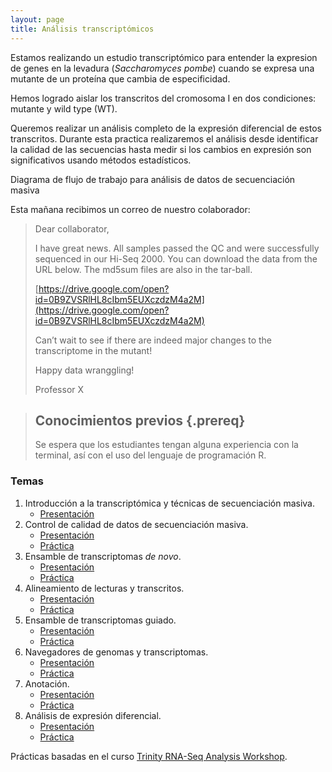 ```yaml
---
layout: page
title: Análisis transcriptómicos
---
```


Estamos realizando un estudio transcriptómico para entender la expresion de genes
en la levadura (*Saccharomyces pombe*) cuando se expresa una 
mutante de un proteína que cambia de especificidad.

Hemos logrado aislar los transcritos del cromosoma I en dos condiciones: mutante y 
wild type (WT).

Queremos realizar un análisis completo de la expresión diferencial de estos transcritos. 
Durante esta practica realizaremos el análisis desde identificar la calidad de las secuencias
hasta medir si los cambios en expresión son significativos usando métodos estadísticos.

Diagrama de flujo de trabajo para análisis de datos de secuenciación masiva

Esta mañana recibimos un correo de nuestro colaborador:

>
>Dear collaborator,
>
>I have great news. All samples passed the QC and were successfully sequenced in 
>our Hi-Seq 2000. You can download the data from the URL below. The md5sum files are also 
>in the tar-ball.  
>
>[https://drive.google.com/open?id=0B9ZVSRlHL8cIbm5EUXczdzM4a2M](https://drive.google.com/open?id=0B9ZVSRlHL8cIbm5EUXczdzM4a2M)
>
>Can’t wait to see if there are indeed major changes to the transcriptome in the mutant! 
>
>Happy data wranggling!
>
>Professor X


> ## Conocimientos previos {.prereq}
>
> Se espera que los estudiantes tengan alguna experiencia con la terminal,
> así con el uso del lenguaje de programación R. 


### Temas


1. Introducción a la transcriptómica y técnicas de secuenciación masiva. 
	* [Presentación](SLIDES/TIB17_Clase_1.pdf)
2. Control de calidad de datos de secuenciación masiva.
	* [Presentación](SLIDES/TIB17_Clase_2.pdf)
	* [Práctica](01-quality.html)
3. Ensamble de transcriptomas *de novo*.
	* [Presentación](SLIDES/TIB17_Clase_3.pdf)
	* [Práctica](02-assembly_denovo.html)
4. Alineamiento de lecturas y transcritos.
	* [Presentación](SLIDES/TIB17_Clase_4.pdf)
	* [Práctica](03-mapping.html)
5. Ensamble de transcriptomas guiado.
	* [Presentación](SLIDES/TIB17_Clase_5.pdf)
	* [Práctica](04-assembly_guided.html)
6. Navegadores de genomas y transcriptomas.
	* [Presentación](SLIDES/TIB17_Clase_6.pdf)
	* [Práctica](05-browsers.html)
7. Anotación.
	* [Presentación](SLIDES/TIB17_Clase_8.pdf)
	* [Práctica](07-annotation.html)
8. Análisis de expresión diferencial.
	* [Presentación](SLIDES/TIB17_Clase_7.pdf)
	* [Práctica](06-expression.html)

Prácticas basadas en el curso [Trinity RNA-Seq Analysis Workshop](https://github.com/trinityrnaseq/RNASeq_Trinity_Tuxedo_Workshop/wiki).






